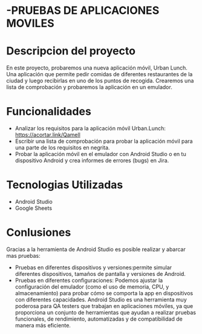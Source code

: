 # -PRUEBAS DE APLICACIONES MOVILES

# Descripcion del proyecto 
En este proyecto, probaremos una nueva aplicación móvil, Urban Lunch. Una aplicación que permite pedir comidas de diferentes restaurantes de la ciudad y luego recibirlas en uno de los puntos de recogida. 
Crearemos una lista de comprobación y probaremos la aplicación en un emulador.

# Funcionalidades
* Analizar los requisitos para la aplicación móvil Urban.Lunch: https://acortar.link/Qamell
* Escribir una lista de comprobación para probar la aplicación móvil para una parte de los requisitos en negrita.
* Probar la aplicación móvil en el emulador con Android Studio o en tu dispositivo Android y crea informes de errores (bugs) en Jira. 


# Tecnologias Utilizadas
* Android Studio
* Google Sheets

# Conlusiones
Gracias a la herramienta de Android Studio es posible realizar y abarcar mas pruebas:
* Pruebas en diferentes dispositivos y versiones:permite simular diferentes dispositivos, tamaños de pantalla y versiones de Android.
* Pruebas en diferentes configuraciones: Podemos ajustar la configuración del emulador (como el uso de memoria, CPU, y almacenamiento) para probar cómo se comporta la app en dispositivos con diferentes capacidades.
  Android Studio es una herramienta muy poderosa para QA testers que trabajan en aplicaciones móviles, ya que proporciona un conjunto de herramientas que ayudan a realizar pruebas funcionales, de rendimiento, automatizadas y de compatibilidad de manera más eficiente.
